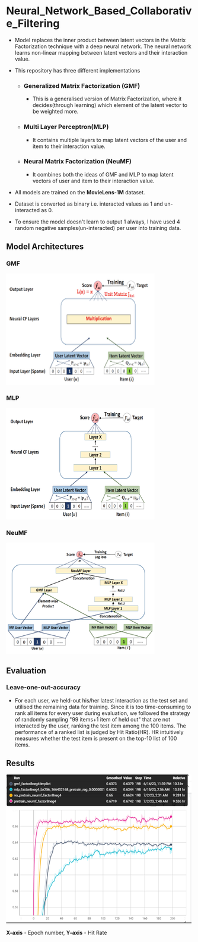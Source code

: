 # Neural_Network_Based_Collaborative_Filtering
- Model replaces the inner product between latent vectors in the Matrix Factorization technique with a deep neural network. The neural network learns non-linear mapping between latent vectors and their interaction value.
- This repository has three different implementations
  - ### Generalized Matrix Factorization (GMF)
      - This is a generalised version of Matrix Factorization, where it decides(through learning) which element of the latent vector to be weighted more.
  - ### Multi Layer Perceptron(MLP)
      - It contains multiple layers to map latent vectors of the user and item to their interaction value.
  - ### Neural Matrix Factorization (NeuMF)
      - It combines both the ideas of GMF and MLP to map latent vectors of user and item to their interaction value.
   
- All models are trained on the **MovieLens-1M** dataset.
- Dataset is converted as binary i.e. interacted values as 1 and un-interacted as 0.
- To ensure the model doesn't learn to output 1 always, I have used 4 random negative samples(un-interacted) per user into training data.


## Model Architectures
### GMF
<img src="GMF.png" alt="Example Image" height="300" width="400">


### MLP
<img src="MLP.png" alt="Example Image" height="300" width="400">

### NeuMF
<img src="NeuMF.png" alt="Example Image" height="300" width="400">

## Evaluation
### Leave-one-out-accuracy 
- For each user, we held-out his/her latest interaction as the test set and utilised the remaining data for training. Since it is too time-consuming to rank all items for every user during evaluation, we followed the strategy of randomly sampling "99 items+1 item of held out" that are not interacted by the user, ranking the test item among the 100 items. The performance of a ranked list is judged by Hit Ratio(HR). HR intuitively measures whether the test item is present on the top-10 list of 100 items.

## Results
<img src="Hit_Rate.png" alt="Example Image" height="400" width="500">

**X-axis** - Epoch number, 
**Y-axis** - Hit Rate
